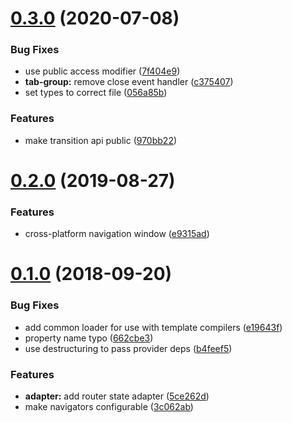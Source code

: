 # [0.3.0](https://github.com/appcelerator/titanium-navigator/compare/0.2.0...0.3.0) (2020-07-08)


### Bug Fixes

* use public access modifier ([7f404e9](https://github.com/appcelerator/titanium-navigator/commit/7f404e970360bec1895f2fc407f0d2343bd3a33d))
* **tab-group:** remove close event handler ([c375407](https://github.com/appcelerator/titanium-navigator/commit/c37540741d9edbbc3e304fff2cae608246fd635d))
* set types to correct file ([056a85b](https://github.com/appcelerator/titanium-navigator/commit/056a85bc5451da4a46d21ffd801a6885beb46766))


### Features

* make transition api public ([970bb22](https://github.com/appcelerator/titanium-navigator/commit/970bb2265783a40df7ae461db8be5d1545fac06c))



# [0.2.0](https://github.com/appcelerator/titanium-navigator/compare/0.1.0...0.2.0) (2019-08-27)


### Features

* cross-platform navigation window ([e9315ad](https://github.com/appcelerator/titanium-navigator/commit/e9315ad7554a41f88926be72fdcf09bd0f6cdeef))



# [0.1.0](https://github.com/appcelerator/titanium-navigator/compare/3c062ab34df021dcc0f1c63da6c74540b75ab29e...0.1.0) (2018-09-20)


### Bug Fixes

* add common loader for use with template compilers ([e19643f](https://github.com/appcelerator/titanium-navigator/commit/e19643f2b0ca61f73b6ca271c5ff7e3fa0d37485))
* property name typo ([662cbe3](https://github.com/appcelerator/titanium-navigator/commit/662cbe336dd2b2542116a60f690280fcdccba5c1))
* use destructuring to pass provider deps ([b4feef5](https://github.com/appcelerator/titanium-navigator/commit/b4feef5707ab86952e7230acf9b5244393841090))


### Features

* **adapter:** add router state adapter ([5ce262d](https://github.com/appcelerator/titanium-navigator/commit/5ce262d78ad31fe091267e637ded02855d60595d))
* make navigators configurable ([3c062ab](https://github.com/appcelerator/titanium-navigator/commit/3c062ab34df021dcc0f1c63da6c74540b75ab29e))


